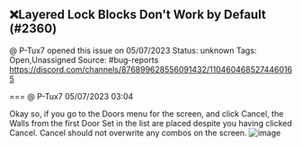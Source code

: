 ## ❌Layered Lock Blocks Don't Work by Default (#2360)
@ P-Tux7 opened this issue on 05/07/2023
Status: unknown
Tags: Open,Unassigned
Source: #bug-reports https://discord.com/channels/876899628556091432/1104604685274460165


=== @ P-Tux7 05/07/2023 03:04

Okay so, if you go to the Doors menu for the screen, and click Cancel, the Walls from the first Door Set in the list are placed despite you having clicked Cancel. Cancel should not overwrite any combos on the screen.
![image](https://cdn.discordapp.com/attachments/1104604685274460165/1104604685589037066/image.png?ex=65ed2347&is=65daae47&hm=313f3494d3f11c20b7d1c58dc781320e97517a28b75afb9df2752704c2459382&)
